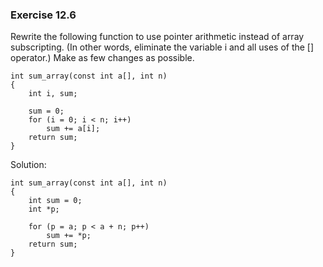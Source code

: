 ### Exercise 12.6

Rewrite the following function to use pointer arithmetic instead of array subscripting. (In other words, eliminate the variable i and all uses of the [] operator.) Make as few changes as possible.

```
int sum_array(const int a[], int n)
{
    int i, sum;

    sum = 0;
    for (i = 0; i < n; i++)
        sum += a[i];
    return sum;
}
```

Solution:
```
int sum_array(const int a[], int n)
{
    int sum = 0;
    int *p;

    for (p = a; p < a + n; p++)
        sum += *p;
    return sum;
}
```
